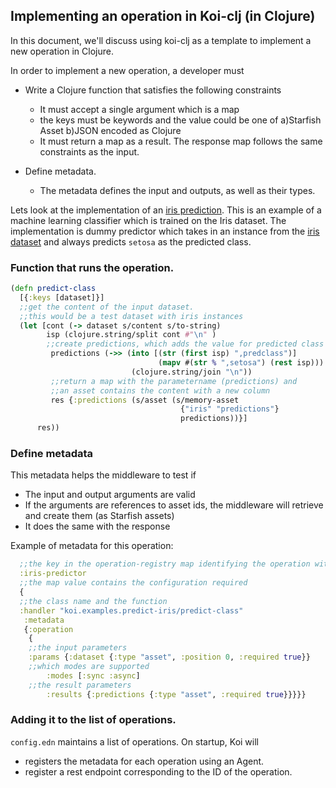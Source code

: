 ## Implementing an operation in Koi-clj (in Clojure)

In this document, we'll discuss using koi-clj as a template to implement a new operation in Clojure.

In order to implement a new operation, a developer must 

- Write a Clojure function that satisfies the following constraints

  - It must accept a single argument which is a map
  - the keys must be keywords and the value could be one of a)Starfish Asset b)JSON encoded as Clojure
  - It must return a map as a result. The response map follows the same constraints as the input.

- Define metadata. 

  - The metadata defines the input and outputs, as well as their types. 

Lets look at the implementation of an [iris prediction](). This is an example of a machine learning classifier which is trained on the Iris dataset. The implementation is dummy predictor which takes in an instance from the [iris dataset](https://en.wikipedia.org/wiki/Iris_flower_data_set) and always predicts `setosa` as the predicted class.


### Function that runs the operation.

```clj
(defn predict-class
  [{:keys [dataset]}]
  ;;get the content of the input dataset.
  ;;this would be a test dataset with iris instances
  (let [cont (-> dataset s/content s/to-string)
        isp (clojure.string/split cont #"\n" )
        ;;create predictions, which adds the value for predicted class
         predictions (->> (into [(str (first isp) ",predclass")]
                                 (mapv #(str % ",setosa") (rest isp)))
                           (clojure.string/join "\n"))
         ;;return a map with the parametername (predictions) and 
         ;;an asset contains the content with a new column
         res {:predictions (s/asset (s/memory-asset
                                      {"iris" "predictions"}
                                      predictions))}]
      res))
```

### Define metadata 

This metadata helps the middleware to test if

- The input and output arguments are valid
- If the arguments are references to asset ids, the middleware will retrieve and create them (as Starfish assets)
- It does the same with the response

Example of metadata for this operation:

```clj
  ;;the key in the operation-registry map identifying the operation with a simple name
  :iris-predictor
  ;;the map value contains the configuration required
  {
  ;;the class name and the function
  :handler "koi.examples.predict-iris/predict-class"
   :metadata
   {:operation
    {
	;;the input parameters
	:params {:dataset {:type "asset", :position 0, :required true}}
	;;which modes are supported
     	:modes [:sync :async]
	;;the result parameters
     	:results {:predictions {:type "asset", :required true}}}}}

```

### Adding it to the list of operations.

`config.edn` maintains a list of operations. On startup, Koi will

- registers the metadata for each operation using an Agent. 
- register a rest endpoint corresponding to the ID of the operation. 
